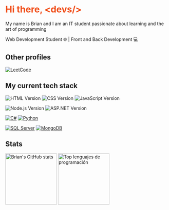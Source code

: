 <link rel="stylesheet" href="https://cdnjs.cloudflare.com/ajax/libs/font-awesome/5.15.3/css/all.min.css">

<h1 style="color:#f14d18">Hi there, &lt;devs/&gt;</h1>

My name is Brian and I am an IT student passionate about learning and the art of programming

Web Development Student 🌐 | Front and Back Development 💻

## Other profiles

[![LeetCode](https://img.shields.io/badge/LeetCode-FFA116?style=for-the-badge&logo=leetcode&logoColor=black)](https://leetcode.com/bragrji/)

## My current tech stack

![HTML Version](https://img.shields.io/badge/HTML-e34c26?style=for-the-badge&logo=html5&logoColor=white) ![CSS Version](https://img.shields.io/badge/CSS-1572B6?style=for-the-badge&logo=css3&logoColor=white) ![JavaScript Version](https://img.shields.io/badge/JavaScript-F7DF1E?style=for-the-badge&logo=javascript&logoColor=black)

![Node.js Version](https://img.shields.io/badge/Node.js-43853d?style=for-the-badge&logo=node.js&logoColor=white) ![ASP.NET Version](https://img.shields.io/badge/ASP.NET-512BD4?style=for-the-badge&logo=.net&logoColor=white)

[![C#](https://img.shields.io/badge/C%23-239120?style=for-the-badge&logo=c-sharp&logoColor=white)](https://docs.microsoft.com/en-us/dotnet/csharp/) [![Python](https://img.shields.io/badge/Python-3776AB?style=for-the-badge&logo=python&logoColor=white)](https://www.python.org/)

[![SQL Server](https://img.shields.io/badge/SQL_Server-CC2927?style=for-the-badge&logo=microsoft-sql-server&logoColor=white)](https://www.microsoft.com/en-us/sql-server) [![MongoDB](https://img.shields.io/badge/MongoDB-47A248?style=for-the-badge&logo=mongodb&logoColor=white)](https://www.mongodb.com/)

## Stats

<p align="left">
  <img height="160em" src="https://github-readme-stats.vercel.app/api?username=bragr05&show_icons=true&theme=github_dark" alt="Brian's GitHub stats">
  <img height="160em" src="https://github-readme-stats.vercel.app/api/top-langs/?username=bragr05&layout=compact&theme=github_dark" alt="Top lenguajes de programación">
</p>
